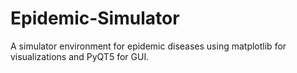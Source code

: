 # Epidemic-Simulator
A simulator environment for epidemic diseases using matplotlib for visualizations and PyQT5 for GUI.
